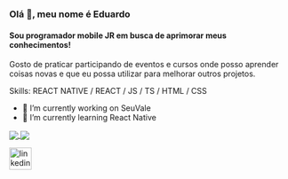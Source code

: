 ### Olá 👋, meu nome é Eduardo
#### Sou programador mobile JR em busca de aprimorar meus conhecimentos!

Gosto de praticar participando de eventos e cursos onde posso aprender coisas novas e que eu possa utilizar para melhorar outros projetos.

Skills: REACT NATIVE / REACT / JS / TS / HTML / CSS 

- 🔭 I’m currently working on SeuVale 
- 🌱 I’m currently learning React Native 

<a href="https://github.com/EduBarrros">
  <img align="center" src="https://github-readme-stats.vercel.app/api?username=EduBarrros&show_icons=true&theme=dracula&include_all_commits=true&count_private=true" />
</a>
<a href="https://github.com/EduBarrros">
  <img align="center" src="https://github-readme-stats.vercel.app/api/top-langs/?username=EduBarrros&layout=compact&langs_count=7&theme=dracula" />
</a>


[<img src='https://cdn.jsdelivr.net/npm/simple-icons@3.0.1/icons/linkedin.svg' alt='linkedin' height='40'>](https://www.linkedin.com/in/eduardo-de-oliveira-barros-b5a2491b5/)  


